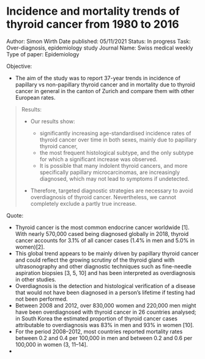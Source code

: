# Incidence and mortality trends of thyroid cancer from 1980 to 2016

Author: Simon Wirth
Date published: 05/11/2021
Status: In progress
Task: Over-diagnosis, epidemiology study
Journal Name: Swiss medical weekly 
Type of paper: Epidemiology

Objective:

- The aim of the study was to report 37-year trends in incidence of papillary vs non-papillary thyroid cancer and in mortality due to thyroid cancer in general in the canton of Zurich and compare them with other European rates.

> Results:
> 
> - Our results show:
>     - significantly increasing age-standardised incidence rates of thyroid cancer over time in both sexes, mainly due to papillary thyroid cancer,
>     - the most frequent histological subtype, and the only subtype for which a significant increase was observed.
>     - It is possible that many indolent thyroid cancers, and more specifically papillary microcarcinomas, are increasingly diagnosed, which may not lead to symptoms if undetected.
>     
> - Therefore, targeted diagnostic strategies are necessary to avoid overdiagnosis of thyroid cancer. Nevertheless, we cannot completely exclude a partly true increase.

Quote:

- Thyroid cancer is the most common endocrine cancer worldwide [1]. With nearly 570,000 cased being diagnosed globally in 2018, thyroid cancer accounts for 3.1% of all cancer cases (1.4% in men and 5.0% in women)[2].
- This global trend appears to be mainly driven by papillary thyroid cancer and could reflect the growing scrutiny of the thyroid gland with ultrasonography and other diagnostic techniques such as fine-needle aspiration biopsies [3, 5, 10] and has been interpreted as overdiagnosis in other studies.
- Overdiagnosis is the detection and histological verification of a disease that would not have been diagnosed in a person’s lifetime if testing had not been performed.
- Between 2008 and 2012, over 830,000 women and 220,000 men might have been overdiagnosed with thyroid cancer in 26 countries analysed; in South Korea the estimated proportion of thyroid cancer cases attributable to overdiagnosis was 83% in men and 93% in women [10].
- For the period 2008–2012, most countries reported mortality rates between 0.2 and 0.4 per 100,000 in men and between 0.2 and 0.6 per 100,000 in women (3, 11–14].
-